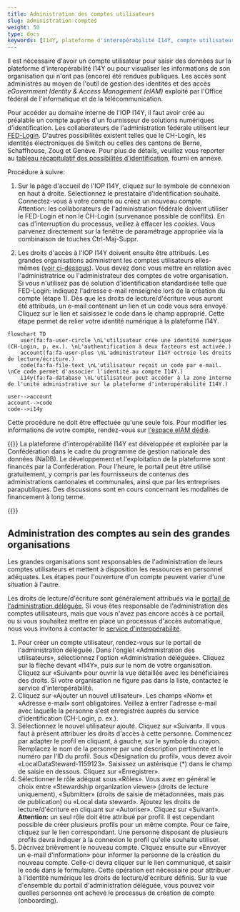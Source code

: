 ```yaml
---
title: Administration des comptes utilisateurs
slug: administration-comptes
weight: 50
type: docs
keywords: [I14Y, plateforme d'interopérabilité I14Y, compte utilisateur, compte, accès, EIAM, login, connexion]
---
```


Il est nécessaire d'avoir un compte utilisateur pour saisir des données sur la plateforme d'interopérabilité I14Y ou pour visualiser les informations de son organisation qui n'ont pas (encore) été rendues publiques. Les accès sont administrés au moyen de l'outil de gestion des identités et des accès _eGovernment Identity & Access Management (eIAM)_ exploité par l'Office fédéral de l'informatique et de la télécommunication.  

Pour accéder au domaine interne de l'IOP I14Y, il faut avoir créé au préalable un compte auprès d'un fournisseur de solutions numériques d'identification. Les collaborateurs de l'administration fédérale utilisent leur [FED-Login](https://www.eiam.swiss). D'autres possibilités existent telles que le CH-Login, les identités électroniques de Switch ou celles des cantons de Berne, Schaffhouse, Zoug et Genève. Pour plus de détails, veuillez vous reporter au [tableau récapitulatif des possibilités d'identification](/handbook/de/6_anhang/eiam), fourni en annexe. 

Procédure à suivre:

1. Sur la page d'accueil de l'IOP I14Y, cliquez sur le symbole de connexion en haut à droite. Sélectionnez le prestataire d'identification souhaité. Connectez-vous à votre compte ou créez un nouveau compte. Attention: les collaborateurs de l'administration fédérale doivent utiliser le FED-Login et non le CH-Login (survenance possible de conflits). En cas d'interruption du processus, veillez à effacer les _cookies_. Vous parvenez directement sur la fenêtre de paramétrage appropriée via la combinaison de touches Ctrl-Maj-Suppr. 

2. Les droits d'accès à l'IOP I14Y doivent ensuite être attribués. Les grandes organisations administrent les comptes utilisateurs elles-mêmes ([voir ci-dessous](#kontenverwaltung-in-grösseren-organisationen)). Vous devez donc vous mettre en relation avec l'administratrice ou l'administrateur des comptes de votre organisation. Si vous n'utilisez pas de solution d'identification standardisée telle que FED-Login: indiquez l'adresse e-mail renseignée lors de la création du compte (étape 1). Dès que les droits de lecture/d'écriture vous auront été attribués, un e-mail contenant un lien et un code vous sera envoyé. Cliquez sur le lien et saisissez le code dans le champ approprié. Cette étape permet de relier votre identité numérique à la plateforme I14Y.  

```mermaid
flowchart TD
    user(fa:fa-user-circle \nL'utilisateur crée une identité numérique (CH-Login, p. ex.). \nL'authentification à deux facteurs est activée.)
    account(fa:fa-user-plus \nL'administrateur I14Y octroie les droits de lecture/écriture.)
    code(fa:fa-file-text \nL'utilisateur reçoit un code par e-mail. \nCe code permet d'associer l'identité au compte I14Y.)
    i14y(fa:fa-database \nL'utilisateur peut accéder à la zone interne de l'unité administrative sur la plateforme d'interopérabilité I14Y.)

user-->account
account-->code
code-->i14y
```

Cette procédure ne doit être effectuée qu'une seule fois. Pour modifier les informations de votre compte, rendez-vous sur [l'espace eIAM dédié](https://www.myaccount.eiam.admin.ch). 

{{<alert title="Combien coûte un compte utilisateur?" color="info" >}}
La plateforme d'interopérabilité I14Y est développée et exploitée par la Confédération dans le cadre du programme de gestion nationale des données (NaDB). Le développement et l'exploitation de la plateforme sont financés par la Confédération. Pour l'heure, le portail peut être utilisé gratuitement, y compris par les fournisseurs de contenus des administrations cantonales et communales, ainsi que par les entreprises parapubliques. Des discussions sont en cours concernant les modalités de financement à long terme. 

{{</alert>}}

## Administration des comptes au sein des grandes organisations 

Les grandes organisations sont responsables de l'administration de leurs comptes utilisateurs et mettent à disposition les ressources en personnel adéquates. Les étapes pour l'ouverture d'un compte peuvent varier d'une situation à l'autre.

Les droits de lecture/d'écriture sont généralement attribués via le [portail de l'administration déléguée](https://www.portal.eiam.admin.ch/). Si vous êtes responsable de l'administration des comptes utilisateurs, mais que vous n'avez pas encore accès à ce portail, ou si vous souhaitez mettre en place un processus d'accès automatique, nous vous invitons à contacter le [service d'interopérabilité](mailto:i14y@bfs.admin.ch). 

1. Pour créer un compte utilisateur, rendez-vous sur le portail de l'administration déléguée. Dans l'onglet «Administration des utilisateurs», sélectionnez l'option «Administration déléguée». Cliquez sur la flèche devant «I14Y», puis sur le nom de votre organisation. Cliquez sur «Suivant» pour ouvrir la vue détaillée avec les bénéficiaires des droits. Si votre organisation ne figure pas dans la liste, contactez le service d'interopérabilité.
2. Cliquez sur «Ajouter un nouvel utilisateur». Les champs «Nom» et «Adresse e-mail» sont obligatoires. Veillez à entrer l'adresse e-mail avec laquelle la personne s'est enregistrée auprès du service d'identification (CH-Login, p. ex.). 
3. Sélectionnez le nouvel utilisateur ajouté. Cliquez sur «Suivant». Il vous faut à présent attribuer les droits d'accès à cette personne. Commencez par adapter le profil en cliquant, à gauche, sur le symbole du crayon. Remplacez le nom de la personne par une description pertinente et le numéro par l'ID du profil. Sous «Désignation du profil», vous devez avoir «LocalDataSteward-1159123». Saisissez un astérisque (*) dans le champ de saisie en dessous. Cliquez sur «Enregistrer».
4. Sélectionner le rôle adéquat sous «Rôles». Vous avez en général le choix entre «Stewardship organization viewer» (droits de lecture uniquement), «Submitter» (droits de saisie de métadonnées, mais pas de publication) ou «Local data steward». Ajoutez les droits de lecture/d'écriture en cliquant sur «Autoriser». Cliquez sur «Suivant». __Attention:__ un seul rôle doit être attribué par profil. Il est cependant possible de créer plusieurs profils pour un même compte. Pour ce faire, cliquez sur le lien correspondant. Une personne disposant de plusieurs profils devra indiquer à la connexion le profil qu'elle souhaite utiliser.   
5. Décrivez brièvement le nouveau compte. Cliquez ensuite sur «Envoyer un e-mail d'information» pour informer la personne de la création du nouveau compte. Celle-ci devra cliquer sur le lien communiqué, et saisir le code dans le formulaire. Cette opération est nécessaire pour attribuer à l'identité numérique les droits de lecture/d'écriture définis. Sur la vue d'ensemble du portail d'administration déléguée, vous pouvez voir quelles personnes ont achevé le processus de création de compte (onboarding).